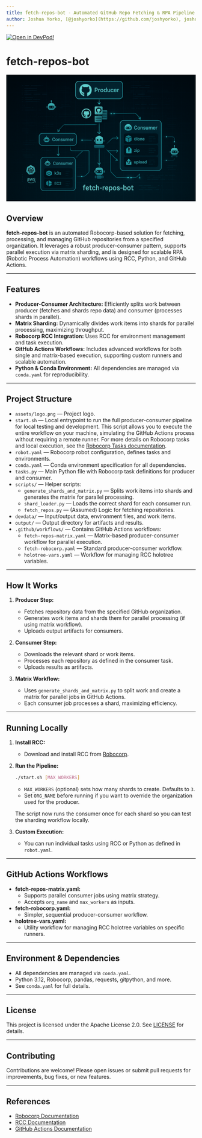 ```yaml
---
title: fetch-repos-bot - Automated GitHub Repo Fetching & RPA Pipeline
author: Joshua Yorko, [@joshyorko](https://github.com/joshyorko), joshua.yorko@gmail.com
---
```

[![Open in DevPod!](https://devpod.sh/assets/open-in-devpod.svg)](https://devpod.sh/open#https://github.com/joshyorko/fetch-repos-bot)

# fetch-repos-bot

<p align="center">
  <img src="assets/logo.png" alt="Project Logo" width="600"/>
</p>

## Overview

**fetch-repos-bot** is an automated Robocorp-based solution for fetching, processing, and managing GitHub repositories from a specified organization. It leverages a robust producer-consumer pattern, supports parallel execution via matrix sharding, and is designed for scalable RPA (Robotic Process Automation) workflows using RCC, Python, and GitHub Actions.

---

## Features
- **Producer-Consumer Architecture:** Efficiently splits work between producer (fetches and shards repo data) and consumer (processes shards in parallel).
- **Matrix Sharding:** Dynamically divides work items into shards for parallel processing, maximizing throughput.
- **Robocorp RCC Integration:** Uses RCC for environment management and task execution.
- **GitHub Actions Workflows:** Includes advanced workflows for both single and matrix-based execution, supporting custom runners and scalable automation.
- **Python & Conda Environment:** All dependencies are managed via `conda.yaml` for reproducibility.

---

## Project Structure

- `assets/logo.png` — Project logo.
- `start.sh` — Local entrypoint to run the full producer-consumer pipeline for local testing and development. This script allows you to execute the entire workflow on your machine, simulating the GitHub Actions process without requiring a remote runner. For more details on Robocorp tasks and local execution, see the [Robocorp Tasks documentation](https://robocorp.com/docs/development-guide/tasks/).
- `robot.yaml` — Robocorp robot configuration, defines tasks and environments.
- `conda.yaml` — Conda environment specification for all dependencies.
- `tasks.py` — Main Python file with Robocorp task definitions for producer and consumer.
- `scripts/` — Helper scripts:
  - `generate_shards_and_matrix.py` — Splits work items into shards and generates the matrix for parallel processing.
  - `shard_loader.py` — Loads the correct shard for each consumer run.
  - `fetch_repos.py` — (Assumed) Logic for fetching repositories.
- `devdata/` — Input/output data, environment files, and work items.
- `output/` — Output directory for artifacts and results.
- `.github/workflows/` — Contains GitHub Actions workflows:
  - `fetch-repos-matrix.yaml` — Matrix-based producer-consumer workflow for parallel execution.
  - `fetch-robocorp.yaml` — Standard producer-consumer workflow.
  - `holotree-vars.yaml` — Workflow for managing RCC holotree variables.

---

## How It Works

1. **Producer Step:**
   - Fetches repository data from the specified GitHub organization.
   - Generates work items and shards them for parallel processing (if using matrix workflow).
   - Uploads output artifacts for consumers.

2. **Consumer Step:**
   - Downloads the relevant shard or work items.
   - Processes each repository as defined in the consumer task.
   - Uploads results as artifacts.

3. **Matrix Workflow:**
   - Uses `generate_shards_and_matrix.py` to split work and create a matrix for parallel jobs in GitHub Actions.
   - Each consumer job processes a shard, maximizing efficiency.

---

## Running Locally

1. **Install RCC:**
   - Download and install RCC from [Robocorp](https://robocorp.com/docs/rcc/installation/).

2. **Run the Pipeline:**
   ```bash
   ./start.sh [MAX_WORKERS]
   ```
   - `MAX_WORKERS` (optional) sets how many shards to create. Defaults to `3`.
   - Set `ORG_NAME` before running if you want to override the organization used
     for the producer.

   The script now runs the consumer once for each shard so you can test the
   sharding workflow locally.

3. **Custom Execution:**
   - You can run individual tasks using RCC or Python as defined in `robot.yaml`.

---

## GitHub Actions Workflows

- **fetch-repos-matrix.yaml:**
  - Supports parallel consumer jobs using matrix strategy.
  - Accepts `org_name` and `max_workers` as inputs.
- **fetch-robocorp.yaml:**
  - Simpler, sequential producer-consumer workflow.
- **holotree-vars.yaml:**
  - Utility workflow for managing RCC holotree variables on specific runners.

---

## Environment & Dependencies

- All dependencies are managed via `conda.yaml`.
- Python 3.12, Robocorp, pandas, requests, gitpython, and more.
- See `conda.yaml` for full details.

---

## License

This project is licensed under the Apache License 2.0. See [LICENSE](LICENSE) for details.

---

## Contributing

Contributions are welcome! Please open issues or submit pull requests for improvements, bug fixes, or new features.

---

## References
- [Robocorp Documentation](https://robocorp.com/docs/)
- [RCC Documentation](https://github.com/robocorp/rcc)
- [GitHub Actions Documentation](https://docs.github.com/en/actions)
